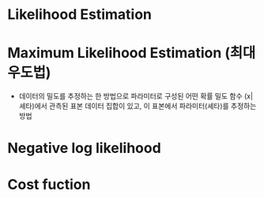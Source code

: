 

# Likelihood Estimation

# Maximum Likelihood Estimation (최대 우도법)
- 데이터의 밀도를 추정하는 한 방법으로 파라미터로 구성된 어떤 확률 밀도 함수 (x|셰타)에서 관측된 표본 데이터 집합이 있고, 이 표본에서 파라미터(셰타)를 추정하는 방법

# Negative log likelihood

# Cost fuction


